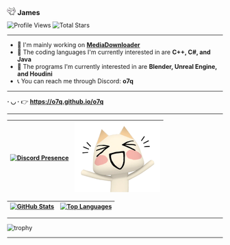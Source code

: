 ### <img src="assets/images/toro_wave.gif" style="width: 20px;"> **James**

<p style="margin-top: -5px;"></p>

![Profile Views](https://komarev.com/ghpvc/?username=o7q&style=flat&color=blueviolet&label=Profile+Views)
![Total Stars](https://img.shields.io/github/stars/o7q?style=flat&label=Total%20Stars&color=FAEE46)

---

- 🧼 I'm mainly working on [**MediaDownloader**](https://github.com/o7q/MediaDownloader)
- 🤖 The coding languages I'm currently interested in are **C++, C#, and Java**
- 🎨 The programs I'm currently interested in are **Blender, Unreal Engine, and Houdini**
- 📞 You can reach me through Discord: **o7q**

---

**· ◡ ·** 👉 **https://o7q.github.io/o7q**

---

[![**Discord Presence**](https://lanyard.cnrad.dev/api/307269599680790528?bg=000000)](https://discord.gg/n8jSSSB) | <img src="assets/images/toro_happy.png" style="width: 200px">
|-|-|

[![**GitHub Stats**](https://readme-stats.clckblog.space/api?username=o7q&bg_color=000000&title_color=F5B5AB&text_color=FFF7E3&icon_color=F5B5AB&show_icons=true&count_private=true)](https://skyline.github.com/o7q/2023) | [![**Top Languages**](https://readme-stats.clckblog.space/api/top-langs/?username=o7q&bg_color=000000&title_color=F5B5AB&text_color=FFF7E3&icon_color=F5B5AB&layout=compact&langs_count=10)](https://github.com/o7q?tab=repositories)
|-|-|

---

![trophy](https://github-profile-trophy.vercel.app/?username=o7q&theme=dark_lover&no-frame=true&no-bg=true&rank=-?)

---